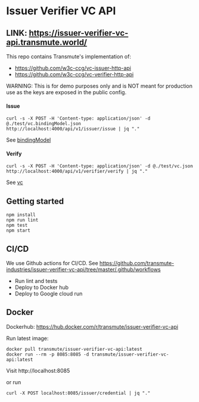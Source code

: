 # Issuer Verifier VC API

## LINK: https://issuer-verifier-vc-api.transmute.world/

This repo contains Transmute's implementation of:
- https://github.com/w3c-ccg/vc-issuer-http-api
- https://github.com/w3c-ccg/vc-verifier-http-api


WARNING: This is for demo purposes only and is NOT meant for production use as the keys are exposed in the public config.

#### Issue 

```
curl -s -X POST -H 'Content-type: application/json' -d @./test/vc.bindingModel.json  http://localhost:4000/api/v1/issuer/issue | jq "."
```

See [bindingModel](./test/vc.bindingModel.json)

#### Verify
```
curl -s -X POST -H 'Content-type: application/json' -d @./test/vc.json  http://localhost:4000/api/v1/verifier/verify | jq "."
```

See [vc](./test/vc.json)


## Getting started

```
npm install
npm run lint
npm test
npm start
```

## CI/CD

We use Github actions for CI/CD. See https://github.com/transmute-industries/issuer-verifier-vc-api/tree/master/.github/workflows
- Run lint and tests
- Deploy to Docker hub
- Deploy to Google cloud run

## Docker

Dockerhub: https://hub.docker.com/r/transmute/issuer-verifier-vc-api

Run latest image:
```
docker pull transmute/issuer-verifier-vc-api:latest
docker run --rm -p 8085:8085 -d transmute/issuer-verifier-vc-api:latest
```

Visit http://localhost:8085

or run
```
curl -X POST localhost:8085/issuer/credential | jq "."
```
